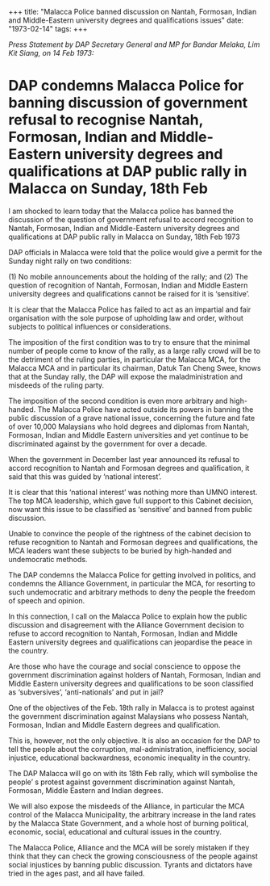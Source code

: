 +++ 
title: "Malacca Police banned discussion on Nantah, Formosan, Indian and Middle-Eastern university degrees and qualifications  issues"
date: "1973-02-14"
tags:
+++

_Press Statement by DAP Secretary General and MP for Bandar Melaka, Lim Kit Siang, on 14 Feb 1973:_

# DAP condemns Malacca Police for banning discussion of government refusal to recognise Nantah, Formosan, Indian and Middle-Eastern university degrees and qualifications at DAP public rally in Malacca on Sunday, 18th Feb

I am shocked to learn today that the Malacca police has banned the discussion of the question of government refusal to accord recognition to Nantah, Formosan, Indian and Middle-Eastern university degrees and qualifications at DAP public rally in Malacca on Sunday, 18th Feb 1973

DAP officials in Malacca were told that the police would give a permit for the Sunday night rally on two conditions:
 
(1)	No mobile announcements about the holding of the rally; and 
(2)	The question of recognition of Nantah, Formosan, Indian and Middle Eastern university degrees and qualifications cannot be raised for it is ‘sensitive’.</u>

It is clear that the Malacca Police has failed to act as an impartial and fair organisation with the sole purpose of upholding law and order, without subjects to political influences or considerations.

The imposition of the first condition was to try to ensure that the minimal number of people come to know of the rally, as a large rally crowd will be to the detriment of the ruling parties, in particular the Malacca MCA, for the Malacca MCA and in particular its chairman, Datuk Tan Cheng Swee, knows that at the Sunday rally, the DAP will expose the maladministration and misdeeds of the ruling party.

The imposition of the second condition is even more arbitrary and high-handed. The Malacca Police have acted outside its powers in banning the public discussion of a grave national issue, concerning the future and fate of over 10,000 Malaysians who hold degrees and diplomas from Nantah, Formosan, Indian and Middle Eastern universities and yet continue to be discriminated against by the government for over a decade.

When the government in December last year announced its refusal to accord recognition to Nantah and Formosan degrees and qualification, it said that this was guided by ‘national interest’.

It is clear that this ‘national interest’ was nothing more than UMNO interest. The top MCA leadership, which gave full support to this Cabinet decision, now want this issue to be classified as ‘sensitive’ and banned from public discussion.

Unable to convince the people of the rightness of the cabinet decision to refuse recognition to Nantah and Formosan degrees and qualifications, the MCA leaders want these subjects to be buried by high-handed and undemocratic methods.

The DAP condemns the Malacca Police for getting involved in politics, and condemns the Alliance Government, in particular the MCA, for resorting to such undemocratic and arbitrary methods to deny the people the freedom of speech and opinion.

In this connection, I call on the Malacca Police to explain how the public discussion and disagreement with the Alliance Government decision to refuse to accord recognition to Nantah, Formosan, Indian and Middle Eastern university degrees and qualifications can jeopardise the peace in the country.

Are those who have the courage and social conscience to oppose the government discrimination against holders of Nantah, Formosan, Indian and Middle Eastern university degrees and qualifications to be soon classified as ‘subversives’, ‘anti-nationals’ and put in jail?

One of the objectives of the Feb. 18th rally in Malacca is to protest against the government discrimination against Malaysians who possess Nantah, Formosan, Indian and Middle Eastern degrees and qualification.

This is, however, not the only objective. It is also an occasion for the DAP to tell the people about the corruption, mal-administration, inefficiency, social injustice, educational backwardness, economic inequality in the country.

The DAP Malacca will go on with its 18th Feb rally,  which will symbolise the people’ s protest against government discrimination against Nantah, Formosan, Middle Eastern and Indian degrees.

We will also expose the misdeeds of the Alliance, in particular the MCA control of the Malacca Municipality, the arbitrary increase in the land rates by the Malacca State Government, and a whole host of burning political, economic, social, educational and cultural issues in the country.

The Malacca Police, Alliance and the MCA will be sorely mistaken if they think that they can check the growing consciousness of the people against social injustices by banning public discussion. Tyrants and dictators have tried in the ages past, and all have failed. 
